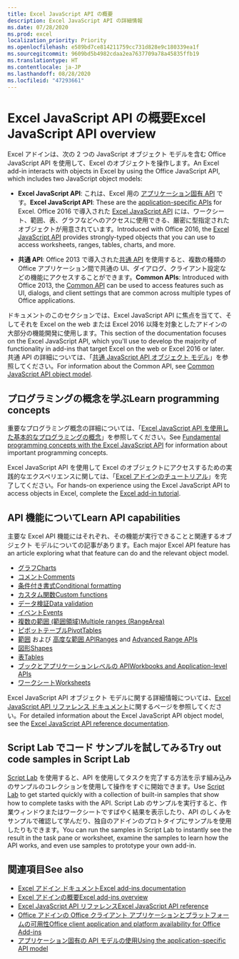 ```yaml
---
title: Excel JavaScript API の概要
description: Excel JavaScript API の詳細情報
ms.date: 07/28/2020
ms.prod: excel
localization_priority: Priority
ms.openlocfilehash: e589bd7ce814211759cc731d828e9c180339ea1f
ms.sourcegitcommit: 9609bd5b4982cdaa2ea7637709a78a45835ffb19
ms.translationtype: HT
ms.contentlocale: ja-JP
ms.lasthandoff: 08/28/2020
ms.locfileid: "47293661"
---
```

# <a name="excel-javascript-api-overview"></a><span data-ttu-id="bc3f5-103">Excel JavaScript API の概要</span><span class="sxs-lookup"><span data-stu-id="bc3f5-103">Excel JavaScript API overview</span></span>

<span data-ttu-id="bc3f5-104">Excel アドインは、次の 2 つの JavaScript オブジェクト モデルを含む Office JavaScript API を使用して、Excel のオブジェクトを操作します。</span><span class="sxs-lookup"><span data-stu-id="bc3f5-104">An Excel add-in interacts with objects in Excel by using the Office JavaScript API, which includes two JavaScript object models:</span></span>

* <span data-ttu-id="bc3f5-105">**Excel JavaScript API**: これは、Excel 用の [アプリケーション固有 API](../../develop/application-specific-api-model.md) です。</span><span class="sxs-lookup"><span data-stu-id="bc3f5-105">**Excel JavaScript API**: These are the [application-specific APIs](../../develop/application-specific-api-model.md) for Excel.</span></span> <span data-ttu-id="bc3f5-106">Office 2016 で導入された [Excel JavaScript API](/javascript/api/excel) には、ワークシート、範囲、表、グラフなどへのアクセスに使用できる、厳密に型指定されたオブジェクトが用意されています。</span><span class="sxs-lookup"><span data-stu-id="bc3f5-106">Introduced with Office 2016, the [Excel JavaScript API](/javascript/api/excel) provides strongly-typed objects that you can use to access worksheets, ranges, tables, charts, and more.</span></span>

* <span data-ttu-id="bc3f5-107">**共通 API**: Office 2013 で導入された[共通 API](/javascript/api/office) を使用すると、複数の種類の Office アプリケーション間で共通の UI、ダイアログ、クライアント設定などの機能にアクセスすることができます。</span><span class="sxs-lookup"><span data-stu-id="bc3f5-107">**Common APIs**: Introduced with Office 2013, the [Common API](/javascript/api/office) can be used to access features such as UI, dialogs, and client settings that are common across multiple types of Office applications.</span></span>

<span data-ttu-id="bc3f5-108">ドキュメントのこのセクションでは、Excel JavaScript API に焦点を当てて、そしてそれを Excel on the web または Excel 2016 以降を対象としたアドインの大部分の機能開発に使用します。</span><span class="sxs-lookup"><span data-stu-id="bc3f5-108">This section of the documentation focuses on the Excel JavaScript API, which you'll use to develop the majority of functionality in add-ins that target Excel on the web or Excel 2016 or later.</span></span> <span data-ttu-id="bc3f5-109">共通 API の詳細については、「[共通 JavaScript API オブジェクト モデル](../../develop/office-javascript-api-object-model.md)」を参照してください。</span><span class="sxs-lookup"><span data-stu-id="bc3f5-109">For information about the Common API, see [Common JavaScript API object model](../../develop/office-javascript-api-object-model.md).</span></span>

## <a name="learn-programming-concepts"></a><span data-ttu-id="bc3f5-110">プログラミングの概念を学ぶ</span><span class="sxs-lookup"><span data-stu-id="bc3f5-110">Learn programming concepts</span></span>

<span data-ttu-id="bc3f5-111">重要なプログラミング概念の詳細については、「[Excel JavaScript API を使用した基本的なプログラミングの概念](../../excel/excel-add-ins-core-concepts.md)」を参照してください。</span><span class="sxs-lookup"><span data-stu-id="bc3f5-111">See [Fundamental programming concepts with the Excel JavaScript API](../../excel/excel-add-ins-core-concepts.md) for information about important programming concepts.</span></span>

<span data-ttu-id="bc3f5-112">Excel JavaScript API を使用して Excel のオブジェクトにアクセスするための実践的なエクスペリエンスに関しては、「[Excel アドインのチュートリアル](../../tutorials/excel-tutorial.md)」を完了してください。</span><span class="sxs-lookup"><span data-stu-id="bc3f5-112">For hands-on experience using the Excel JavaScript API to access objects in Excel, complete the [Excel add-in tutorial](../../tutorials/excel-tutorial.md).</span></span>

## <a name="learn-api-capabilities"></a><span data-ttu-id="bc3f5-113">API 機能について</span><span class="sxs-lookup"><span data-stu-id="bc3f5-113">Learn API capabilities</span></span>

<span data-ttu-id="bc3f5-114">主要な Excel API 機能にはそれぞれ、その機能が実行できることと関連するオブジェクト モデルについての記事があります。</span><span class="sxs-lookup"><span data-stu-id="bc3f5-114">Each major Excel API feature has an article exploring what that feature can do and the relevant object model.</span></span>

* [<span data-ttu-id="bc3f5-115">グラフ</span><span class="sxs-lookup"><span data-stu-id="bc3f5-115">Charts</span></span>](../../excel/excel-add-ins-charts.md)
* [<span data-ttu-id="bc3f5-116">コメント</span><span class="sxs-lookup"><span data-stu-id="bc3f5-116">Comments</span></span>](../../excel/excel-add-ins-comments.md)
* [<span data-ttu-id="bc3f5-117">条件付き書式</span><span class="sxs-lookup"><span data-stu-id="bc3f5-117">Conditional formatting</span></span>](../../excel/excel-add-ins-conditional-formatting.md)
* [<span data-ttu-id="bc3f5-118">カスタム関数</span><span class="sxs-lookup"><span data-stu-id="bc3f5-118">Custom functions</span></span>](../../excel/custom-functions-overview.md)
* [<span data-ttu-id="bc3f5-119">データ検証</span><span class="sxs-lookup"><span data-stu-id="bc3f5-119">Data validation</span></span>](../../excel/excel-add-ins-data-validation.md)
* [<span data-ttu-id="bc3f5-120">イベント</span><span class="sxs-lookup"><span data-stu-id="bc3f5-120">Events</span></span>](../../excel/excel-add-ins-events.md)
* [<span data-ttu-id="bc3f5-121">複数の範囲 (範囲領域)</span><span class="sxs-lookup"><span data-stu-id="bc3f5-121">Multiple ranges (RangeArea)</span></span>](../../excel/excel-add-ins-multiple-ranges.md)
* [<span data-ttu-id="bc3f5-122">ピボットテーブル</span><span class="sxs-lookup"><span data-stu-id="bc3f5-122">PivotTables</span></span>](../../excel/excel-add-ins-pivottables.md)
* <span data-ttu-id="bc3f5-123">[範囲](../../excel/excel-add-ins-ranges.md) および [高度な範囲 API](../../excel/excel-add-ins-ranges-advanced.md)</span><span class="sxs-lookup"><span data-stu-id="bc3f5-123">[Ranges](../../excel/excel-add-ins-ranges.md) and [Advanced Range APIs](../../excel/excel-add-ins-ranges-advanced.md)</span></span>
* [<span data-ttu-id="bc3f5-124">図形</span><span class="sxs-lookup"><span data-stu-id="bc3f5-124">Shapes</span></span>](../../excel/excel-add-ins-shapes.md)
* [<span data-ttu-id="bc3f5-125">表</span><span class="sxs-lookup"><span data-stu-id="bc3f5-125">Tables</span></span>](../../excel/excel-add-ins-tables.md)
* [<span data-ttu-id="bc3f5-126">ブックとアプリケーションレベルの API</span><span class="sxs-lookup"><span data-stu-id="bc3f5-126">Workbooks and Application-level APIs</span></span>](../../excel/excel-add-ins-workbooks.md)
* [<span data-ttu-id="bc3f5-127">ワークシート</span><span class="sxs-lookup"><span data-stu-id="bc3f5-127">Worksheets</span></span>](../../excel/excel-add-ins-worksheets.md)

<span data-ttu-id="bc3f5-128">Excel JavaScript API オブジェクト モデルに関する詳細情報については、[Excel JavaScript API リファレンス ドキュメント](/javascript/api/excel)に関するページを参照してください。</span><span class="sxs-lookup"><span data-stu-id="bc3f5-128">For detailed information about the Excel JavaScript API object model, see the [Excel JavaScript API reference documentation](/javascript/api/excel).</span></span>

## <a name="try-out-code-samples-in-script-lab"></a><span data-ttu-id="bc3f5-129">Script Lab でコード サンプルを試してみる</span><span class="sxs-lookup"><span data-stu-id="bc3f5-129">Try out code samples in Script Lab</span></span>

<span data-ttu-id="bc3f5-130">[Script Lab](../../overview/explore-with-script-lab.md) を使用すると、API を使用してタスクを完了する方法を示す組み込みのサンプルのコレクションを使用して操作をすぐに開始できます。</span><span class="sxs-lookup"><span data-stu-id="bc3f5-130">Use [Script Lab](../../overview/explore-with-script-lab.md) to get started quickly with a collection of built-in samples that show how to complete tasks with the API.</span></span> <span data-ttu-id="bc3f5-131">Script Lab のサンプルを実行すると、作業ウィンドウまたはワークシートですばやく結果を表示したり、API のしくみをサンプルで確認して学んだり、独自のアドインのプロトタイプにサンプルを使用したりもできます。</span><span class="sxs-lookup"><span data-stu-id="bc3f5-131">You can run the samples in Script Lab to instantly see the result in the task pane or worksheet, examine the samples to learn how the API works, and even use samples to prototype your own add-in.</span></span>

## <a name="see-also"></a><span data-ttu-id="bc3f5-132">関連項目</span><span class="sxs-lookup"><span data-stu-id="bc3f5-132">See also</span></span>

* [<span data-ttu-id="bc3f5-133">Excel アドイン ドキュメント</span><span class="sxs-lookup"><span data-stu-id="bc3f5-133">Excel add-ins documentation</span></span>](../../excel/index.yml)
* [<span data-ttu-id="bc3f5-134">Excel アドインの概要</span><span class="sxs-lookup"><span data-stu-id="bc3f5-134">Excel add-ins overview</span></span>](../../excel/excel-add-ins-overview.md)
* [<span data-ttu-id="bc3f5-135">Excel JavaScript API リファレンス</span><span class="sxs-lookup"><span data-stu-id="bc3f5-135">Excel JavaScript API reference</span></span>](/javascript/api/excel)
* [<span data-ttu-id="bc3f5-136">Office アドインの Office クライアント アプリケーションとプラットフォームの可用性</span><span class="sxs-lookup"><span data-stu-id="bc3f5-136">Office client application and platform availability for Office Add-ins</span></span>](../../overview/office-add-in-availability.md)
* [<span data-ttu-id="bc3f5-137">アプリケーション固有の API モデルの使用</span><span class="sxs-lookup"><span data-stu-id="bc3f5-137">Using the application-specific API model</span></span>](../../develop/application-specific-api-model.md)
